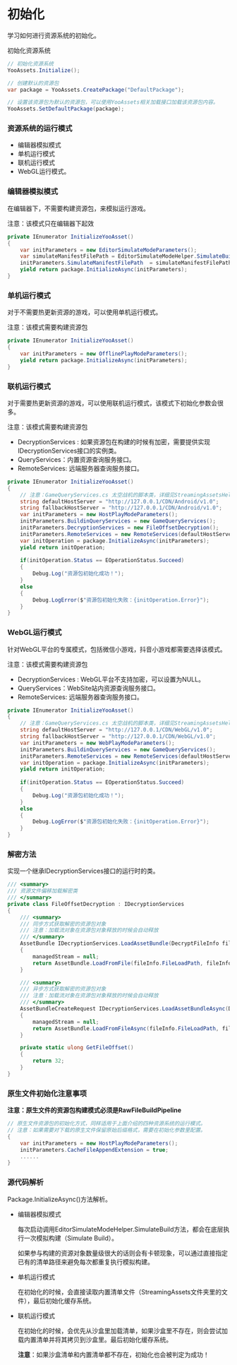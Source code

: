 # 初始化

学习如何进行资源系统的初始化。

初始化资源系统

```csharp
// 初始化资源系统
YooAssets.Initialize();

// 创建默认的资源包
var package = YooAssets.CreatePackage("DefaultPackage");

// 设置该资源包为默认的资源包，可以使用YooAssets相关加载接口加载该资源包内容。
YooAssets.SetDefaultPackage(package);
```

### 资源系统的运行模式

- 编辑器模拟模式
- 单机运行模式
- 联机运行模式
- WebGL运行模式。

### 编辑器模拟模式

在编辑器下，不需要构建资源包，来模拟运行游戏。

注意：该模式只在编辑器下起效

````csharp
private IEnumerator InitializeYooAsset()
{
    var initParameters = new EditorSimulateModeParameters();
    var simulateManifestFilePath = EditorSimulateModeHelper.SimulateBuild(EDefaultBuildPipeline.BuiltinBuildPipeline, "DefaultPackage");
    initParameters.SimulateManifestFilePath  = simulateManifestFilePath;
    yield return package.InitializeAsync(initParameters);
}
````

### 单机运行模式

对于不需要热更新资源的游戏，可以使用单机运行模式。

注意：该模式需要构建资源包

````csharp
private IEnumerator InitializeYooAsset()
{
    var initParameters = new OfflinePlayModeParameters();
    yield return package.InitializeAsync(initParameters);
}
````

### 联机运行模式

对于需要热更新资源的游戏，可以使用联机运行模式，该模式下初始化参数会很多。

注意：该模式需要构建资源包

- DecryptionServices : 如果资源包在构建的时候有加密，需要提供实现IDecryptionServices接口的实例类。
- QueryServices：内置资源查询服务接口。
- RemoteServices: 远端服务器查询服务接口。

````csharp
private IEnumerator InitializeYooAsset()
{
    // 注意：GameQueryServices.cs 太空战机的脚本类，详细见StreamingAssetsHelper.cs
    string defaultHostServer = "http://127.0.0.1/CDN/Android/v1.0";
    string fallbackHostServer = "http://127.0.0.1/CDN/Android/v1.0";
    var initParameters = new HostPlayModeParameters();
    initParameters.BuildinQueryServices = new GameQueryServices(); 
    initParameters.DecryptionServices = new FileOffsetDecryption();
    initParameters.RemoteServices = new RemoteServices(defaultHostServer, fallbackHostServer);
    var initOperation = package.InitializeAsync(initParameters);
    yield return initOperation;
    
    if(initOperation.Status == EOperationStatus.Succeed)
    {
        Debug.Log("资源包初始化成功！");
    }
    else 
    {
        Debug.LogError($"资源包初始化失败：{initOperation.Error}");
    }
}
````

### WebGL运行模式

针对WebGL平台的专属模式，包括微信小游戏，抖音小游戏都需要选择该模式。

注意：该模式需要构建资源包

- DecryptionServices : WebGL平台不支持加密，可以设置为NULL。
- QueryServices：WebSite站内资源查询服务接口。
- RemoteServices: 远端服务器查询服务接口。

```csharp
private IEnumerator InitializeYooAsset()
{
    // 注意：GameQueryServices.cs 太空战机的脚本类，详细见StreamingAssetsHelper.cs
    string defaultHostServer = "http://127.0.0.1/CDN/WebGL/v1.0";
    string fallbackHostServer = "http://127.0.0.1/CDN/WebGL/v1.0";
    var initParameters = new WebPlayModeParameters();
    initParameters.BuildinQueryServices = new GameQueryServices();
    initParameters.RemoteServices = new RemoteServices(defaultHostServer, fallbackHostServer);
    var initOperation = package.InitializeAsync(initParameters);
    yield return initOperation;
    
    if(initOperation.Status == EOperationStatus.Succeed)
    {
        Debug.Log("资源包初始化成功！");
    }
    else 
    {
        Debug.LogError($"资源包初始化失败：{initOperation.Error}");
    }
}
```

### 解密方法

实现一个继承IDecryptionServices接口的运行时的类。

```csharp
/// <summary>
/// 资源文件偏移加载解密类
/// </summary>
private class FileOffsetDecryption : IDecryptionServices
{
    /// <summary>
    /// 同步方式获取解密的资源包对象
    /// 注意：加载流对象在资源包对象释放的时候会自动释放
    /// </summary>
    AssetBundle IDecryptionServices.LoadAssetBundle(DecryptFileInfo fileInfo, out Stream managedStream)
    {
        managedStream = null;
        return AssetBundle.LoadFromFile(fileInfo.FileLoadPath, fileInfo.ConentCRC, GetFileOffset());
    }

    /// <summary>
    /// 异步方式获取解密的资源包对象
    /// 注意：加载流对象在资源包对象释放的时候会自动释放
    /// </summary>
    AssetBundleCreateRequest IDecryptionServices.LoadAssetBundleAsync(DecryptFileInfo fileInfo, out Stream managedStream)
    {
        managedStream = null;
        return AssetBundle.LoadFromFileAsync(fileInfo.FileLoadPath, fileInfo.ConentCRC, GetFileOffset());
    }

    private static ulong GetFileOffset()
    {
        return 32;
    }
}
```

### 原生文件初始化注意事项

**注意：原生文件的资源包构建模式必须是RawFileBuildPipeline**

```csharp
// 原生文件资源包的初始化方式，同样适用于上面介绍的四种资源系统的运行模式。
// 注意：如果需要对下载的原生文件保留原始后缀格式，需要在初始化参数里配置。
{
    var initParameters = new HostPlayModeParameters();
    initParameters.CacheFileAppendExtension = true;
    ......
}
```

### 源代码解析

Package.InitializeAsync()方法解析。

- 编辑器模拟模式

  每次启动调用EditorSimulateModeHelper.SimulateBuild方法，都会在底层执行一次模拟构建（Simulate Build）。

  如果参与构建的资源对象数量级很大的话则会有卡顿现象，可以通过直接指定已有的清单路径来避免每次都重复执行模拟构建。

- 单机运行模式

  在初始化的时候，会直接读取内置清单文件（StreamingAssets文件夹里的文件），最后初始化缓存系统。

- 联机运行模式

  在初始化的时候，会优先从沙盒里加载清单，如果沙盒里不存在，则会尝试加载内置清单并将其拷贝到沙盒里。最后初始化缓存系统。

  **注意**：如果沙盒清单和内置清单都不存在，初始化也会被判定为成功！

  
